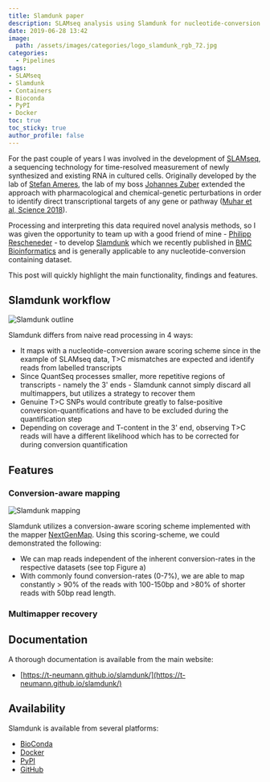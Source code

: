 ```yaml
---
title: Slamdunk paper
description: SLAMseq analysis using Slamdunk for nucleotide-conversion sequencing datasets
date: 2019-06-28 13:42
image:
  path: /assets/images/categories/logo_slamdunk_rgb_72.jpg
categories:
  - Pipelines
tags:
- SLAMseq
- Slamdunk
- Containers
- Bioconda
- PyPI
- Docker
toc: true
toc_sticky: true
author_profile: false
---
```


For the past couple of years I was involved in the development of [SLAMseq](http://doi.org/10.1038/nmeth.4435), a sequencing technology for time-resolved measurement of newly synthesized and existing RNA in cultured cells. Originally developed by the lab of [Stefan Ameres](https://www.imba.oeaw.ac.at/research/stefan-ameres/), the lab of my boss [Johannes Zuber](https://www.imp.ac.at/groups/johannes-zuber/) extended the approach with pharmacological and chemical-genetic perturbations in order to identify direct transcriptional targets of any gene or pathway ([Muhar et al, Science 2018](http://doi.org/10.1126/science.aao2793)).

Processing and interpreting this data required novel analysis methods, so I was given the opportunity to team up with a good friend of mine - [Philipp Rescheneder](https://github.com/philres) - to develop [Slamdunk](https://t-neumann.github.io/slamdunk/) which we recently published in [BMC Bioinformatics](http://doi.org/10.1186/s12859-019-2849-7) and is generally applicable to any nucleotide-conversion containing dataset.

This post will quickly highlight the main functionality, findings and features.

## Slamdunk workflow

<img src="{{ site.url }}{{ site.baseurl }}/assets/images/posts/Slamdunk/slamdunk_outline.png" alt="Slamdunk outline">

Slamdunk differs from naive read processing in 4 ways:

* It maps with a nucleotide-conversion aware scoring scheme since in the example of SLAMseq data, T>C mismatches are expected and identify reads from labelled transcripts
* Since QuantSeq processes smaller, more repetitive regions of transcripts - namely the 3' ends - Slamdunk cannot simply discard all multimappers, but utilizes a strategy to recover them
* Genuine T>C SNPs would contribute greatly to false-positive conversion-quantifications and have to be excluded during the quantification step
* Depending on coverage and T-content in the 3' end, observing T>C reads will have a different likelihood which has to be corrected for during conversion quantification

## Features

### Conversion-aware mapping

<img src="{{ site.url }}{{ site.baseurl }}/assets/images/posts/Slamdunk/slamdunk_mapping.png" alt="Slamdunk mapping">

Slamdunk utilizes a conversion-aware scoring scheme implemented with the mapper [NextGenMap](http://cibiv.github.io/NextGenMap/).
Using this scoring-scheme, we could demonstrated the following:

* We can map reads independent of the inherent conversion-rates in the respective datasets (see top Figure a)
* With commonly found conversion-rates (0-7%), we are able to map constantly > 90% of the reads with 100-150bp and >80% of shorter reads with 50bp read length.

### Multimapper recovery

## Documentation

A thorough documentation is available from the main website:

* [https://t-neumann.github.io/slamdunk/](https://t-neumann.github.io/slamdunk/)

## Availability

Slamdunk is available from several platforms:

* [BioConda](https://bioconda.github.io/recipes/slamdunk/README.html)
* [Docker <i class="fab fa-docker" aria-hidden="true"></i>](https://hub.docker.com/r/tobneu/slamdunk)
* [PyPI <i class="fab fa-python" aria-hidden="true"></i>](https://pypi.org/project/slamdunk/)
* [GitHub <i class="fab fa-github" aria-hidden="true"></i>](https://github.com/t-neumann/slamdunk)
